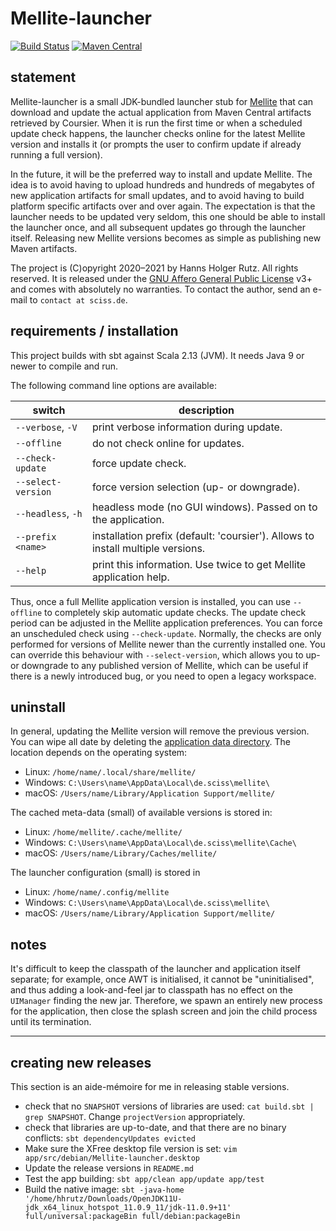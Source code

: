 # Mellite-launcher

[![Build Status](https://travis-ci.org/Sciss/Mellite-launcher.svg?branch=main)](https://travis-ci.org/Sciss/Mellite-launcher)
[![Maven Central](https://maven-badges.herokuapp.com/maven-central/de.sciss/mellite-launcher_2.13/badge.svg)](https://maven-badges.herokuapp.com/maven-central/de.sciss/mellite-launcher_2.13)

## statement

Mellite-launcher is a small JDK-bundled launcher stub for
[Mellite](https://github.com/Sciss/Mellite) that can download and update the actual application from
Maven Central artifacts retrieved by Coursier. When it is run the first time or when a scheduled update check
happens, the launcher checks online for the latest Mellite version and installs it (or prompts the user to confirm
update if already running a full version).

In the future, it will be the preferred way to install and update
Mellite. The idea is to avoid having to upload hundreds and hundreds
of megabytes of new application artifacts for small updates, and to avoid having to build platform specific
artifacts over and over again. The expectation is that the launcher needs to be updated very seldom, this one should 
be able to install the launcher once, and all subsequent  updates go through the launcher itself. Releasing new 
Mellite versions becomes as simple as publishing new Maven artifacts.

The project is (C)opyright 2020–2021 by Hanns Holger Rutz. All rights reserved.
It is released under 
the [GNU Affero General Public License](https://git.iem.at/sciss/Mellite-launcher/raw/main/LICENSE) v3+ 
and comes with absolutely no warranties. To contact the author, send an e-mail to `contact at sciss.de`.

## requirements / installation

This project builds with sbt against Scala 2.13 (JVM). It needs Java 9 or newer to compile and run.

The following command line options are available:

| switch | description |
| ------ | ----------- |
|`--verbose`, `-V` |print verbose information during update.|
|`--offline`       |do not check online for updates.|
|`--check-update`  |force update check.|
|`--select-version`|force version selection (up- or downgrade).|
|`--headless`, `-h`|headless mode (no GUI windows). Passed on to the application.|
|`--prefix <name>` |installation prefix (default: 'coursier'). Allows to install multiple versions.
|`--help`          |print this information. Use twice to get Mellite application help.|

Thus, once a full Mellite application version is installed, you can
use `--offline` to completely skip automatic update checks. The update
check period can be adjusted in the Mellite application preferences.
You can force an unscheduled check using `--check-update`. Normally, the
checks are only performed for versions of Mellite newer than the currently
installed one. You can override this behaviour with `--select-version`,
which allows you to up- or downgrade to any published version of Mellite,
which can be useful if there is a newly introduced bug, or you need to open
a legacy workspace.

## uninstall

In general, updating the Mellite version will remove the previous version. You can wipe all date
by deleting the [application data directory](https://github.com/harawata/appdirs). The location depends on
the operating system:

- Linux: `/home/name/.local/share/mellite/`
- Windows: `C:\Users\name\AppData\Local\de.sciss\mellite\`
- macOS: `/Users/name/Library/Application Support/mellite/`

The cached meta-data (small) of available versions is stored in:

- Linux: `/home/mellite/.cache/mellite/`
- Windows: `C:\Users\name\AppData\Local\de.sciss\mellite\Cache\`
- macOS: `/Users/name/Library/Caches/mellite/`

The launcher configuration (small) is stored in

- Linux: `/home/name/.config/mellite`
- Windows: `C:\Users\name\AppData\Local\de.sciss\mellite\`
- macOS: `/Users/name/Library/Application Support/mellite/`

## notes

It's difficult to keep the classpath of the launcher and application itself separate; for example, once
AWT is initialised, it cannot be "uninitialised", and thus adding a look-and-feel jar to classpath has no
effect on the `UIManager` finding the new jar. Therefore, we spawn an entirely new process for the application,
then close the splash screen and join the child process until its termination.

-----

## creating new releases

This section is an aide-mémoire for me in releasing stable versions.

- check that no `SNAPSHOT` versions of libraries are used: `cat build.sbt | grep SNAPSHOT`.
   Change `projectVersion` appropriately.
- check that libraries are up-to-date, and that there are no binary conflicts:
   `sbt dependencyUpdates evicted`
- Make sure the XFree desktop file version is set:
   `vim app/src/debian/Mellite-launcher.desktop`
- Update the release versions in `README.md`
- Test the app building: `sbt app/clean app/update app/test`
- Build the native image:
    `sbt -java-home '/home/hhrutz/Downloads/OpenJDK11U-jdk_x64_linux_hotspot_11.0.9_11/jdk-11.0.9+11' full/universal:packageBin full/debian:packageBin`
  
